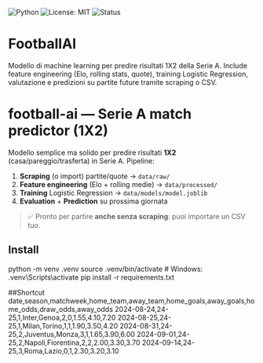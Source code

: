 ![Python](https://img.shields.io/badge/Python-3.11+-blue)
![License: MIT](https://img.shields.io/badge/License-MIT-yellow.svg)
![Status](https://img.shields.io/badge/status-alpha-orange)

# FootballAI
Modello di machine learning per predire risultati 1X2 della Serie A. Include feature engineering (Elo, rolling stats, quote), training Logistic Regression, valutazione e predizioni su partite future tramite scraping o CSV.
# football-ai — Serie A match predictor (1X2)

Modello semplice ma solido per predire risultati **1X2** (casa/pareggio/trasferta) in Serie A.
Pipeline:
1) **Scraping** (o import) partite/quote → `data/raw/`
2) **Feature engineering** (Elo + rolling medie) → `data/processed/`
3) **Training** Logistic Regression → `data/models/model.joblib`
4) **Evaluation** + **Prediction** su prossima giornata

> ✅ Pronto per partire **anche senza scraping**: puoi importare un CSV tuo.

## Install

python -m venv .venv
source .venv/bin/activate      # Windows: .venv\Scripts\activate
pip install -r requirements.txt


##Shortcut
date,season,matchweek,home_team,away_team,home_goals,away_goals,home_odds,draw_odds,away_odds
2024-08-24,24-25,1,Inter,Genoa,2,0,1.55,4.10,7.20
2024-08-25,24-25,1,Milan,Torino,1,1,1.90,3.50,4.20
2024-08-31,24-25,2,Juventus,Monza,3,1,1.65,3.90,6.00
2024-09-01,24-25,2,Napoli,Fiorentina,2,2,2.00,3.30,3.70
2024-09-14,24-25,3,Roma,Lazio,0,1,2.30,3.20,3.10
